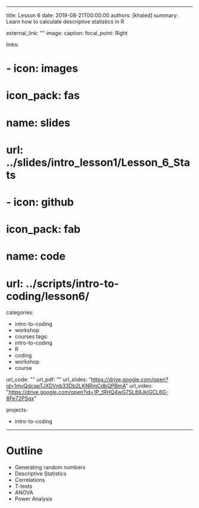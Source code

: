 
---
title: Lesson 6
date: 2019-08-21T00:00:00
authors: 
  [khaled]
summary: Learn how to calculate descriptive statistics in R

external_link: ""
image:
  caption: 
  focal_point: Right

links:
# - icon: images
#   icon_pack: fas
#   name: slides
#   url: ../slides/intro_lesson1/Lesson_6_Stats
# - icon: github
#   icon_pack: fab
#   name: code
#   url: ../scripts/intro-to-coding/lesson6/


categories:
- intro-to-coding
- workshop
- courses
tags:
- intro-to-coding
- R
- coding
- workshop
- course

url_code: ""
url_pdf: ""
url_slides: "https://drive.google.com/open?id=1mvQdcqpTJXDVnb33Db2LKNRmCdbQPBmA"
url_video: "https://drive.google.com/open?id=1P_tRHQ4wG7SL89JklGCL6G-8Fe72PSqx"


projects:
- intro-to-coding
---

#  Outline 

+ Generating random numbers
+ Descriptive Statistics
+ Correlations
+ T-tests
+ ANOVA
+ Power Analysis



